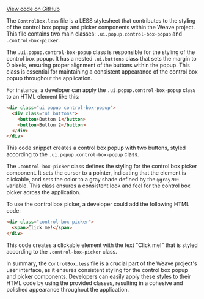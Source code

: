 [View code on GitHub](https://github.com/wandb/weave/.autodoc/docs/json/weave-js/src/css)

The `ControlBox.less` file is a LESS stylesheet that contributes to the styling of the control box popup and picker components within the Weave project. This file contains two main classes: `.ui.popup.control-box-popup` and `.control-box-picker`.

The `.ui.popup.control-box-popup` class is responsible for the styling of the control box popup. It has a nested `.ui.buttons` class that sets the margin to 0 pixels, ensuring proper alignment of the buttons within the popup. This class is essential for maintaining a consistent appearance of the control box popup throughout the application.

For instance, a developer can apply the `.ui.popup.control-box-popup` class to an HTML element like this:

```html
<div class="ui popup control-box-popup">
  <div class="ui buttons">
    <button>Button 1</button>
    <button>Button 2</button>
  </div>
</div>
```

This code snippet creates a control box popup with two buttons, styled according to the `.ui.popup.control-box-popup` class.

The `.control-box-picker` class defines the styling for the control box picker component. It sets the cursor to a pointer, indicating that the element is clickable, and sets the color to a gray shade defined by the `@gray700` variable. This class ensures a consistent look and feel for the control box picker across the application.

To use the control box picker, a developer could add the following HTML code:

```html
<div class="control-box-picker">
  <span>Click me!</span>
</div>
```

This code creates a clickable element with the text "Click me!" that is styled according to the `.control-box-picker` class.

In summary, the `ControlBox.less` file is a crucial part of the Weave project's user interface, as it ensures consistent styling for the control box popup and picker components. Developers can easily apply these styles to their HTML code by using the provided classes, resulting in a cohesive and polished appearance throughout the application.
